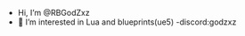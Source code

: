-  Hi, I’m @RBGodZxz
- 👀 I’m interested in Lua and blueprints(ue5) 
-discord:godzxz




<!---
RBGodZxz/RBGodZxz is a ✨ special ✨ repository because its `README.md` (this file) appears on your GitHub profile.
You can click the Preview link to take a look at your changes.
--->

